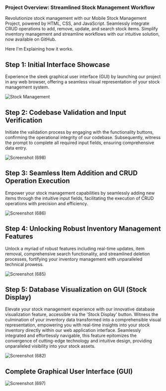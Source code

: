 ### Project Overview: Streamlined Stock Management Workflow
Revolutionize stock management with our Mobile Stock Management Project, powered by HTML, CSS, and JavaScript. Seamlessly integrate CRUD operations to add, remove, update, and search stock items. Simplify inventory management and streamline workflows with our intuitive solution, now available on GitHub.


Here I'm Explaining how it works.

## Step 1: Initial Interface Showcase

Experience the sleek graphical user interface (GUI) by launching our project in any web browser, offering a seamless visual representation of your stock management system.

![Stock Management](https://github.com/singhshivaa/MOBILE_STOCK_MANAGEMENT/assets/160582204/685dc07c-c441-48c9-8935-f8d067e3231b)


## Step 2: Codebase Validation and Input Verification

Initiate the validation process by engaging with the functionality buttons, confirming the operational integrity of our codebase. Subsequently, witness the prompt to complete all required input fields, ensuring comprehensive data entry.

![Screenshot (698)](https://github.com/singhshivaa/MOBILE_STOCK_MANAGEMENT/assets/160582204/69c54e29-32df-4c3e-9bc9-ea1eac6b444c)


## Step 3: Seamless Item Addition and CRUD Operation Execution

Empower your stock management capabilities by seamlessly adding new items through the intuitive input fields, facilitating the execution of CRUD operations with precision and efficiency.

![Screenshot (686)](https://github.com/singhshivaa/MOBILE_STOCK_MANAGEMENT/assets/160582204/e186919b-b1fa-40bf-8d6c-646f7b0f97ec)


## Step 4: Unlocking Robust Inventory Management Features

Unlock a myriad of robust features including real-time updates, item removal, comprehensive search functionality, and streamlined deletion processes, fortifying your inventory management with unparalleled technical prowess.

![Screenshot (685)](https://github.com/singhshivaa/MOBILE_STOCK_MANAGEMENT/assets/160582204/6a089108-aac7-4dce-b544-360017f2540a)


## Step 5: Database Visualization on GUI (Stock Display)

Elevate your stock management experience with our innovative database visualization feature, accessible via the 'Stock Display' button. Witness the culmination of your inventory data transformed into a comprehensible visual representation, empowering you with real-time insights into your stock inventory directly within our web application interface. Seamlessly integrated and effortlessly navigable, this feature epitomizes the convergence of cutting-edge technology and intuitive design, providing unparalleled visibility into your stock assets.

![Screenshot (682)](https://github.com/singhshivaa/MOBILE_STOCK_MANAGEMENT/assets/160582204/694bc864-f8a6-472e-b51f-d1f78f19fc2f)




## Complete Graphical User Interface (GUI)
![Screenshot (697)](https://github.com/singhshivaa/MOBILE_STOCK_MANAGEMENT/assets/160582204/c7136334-72fc-4a33-adaa-e176fe57f166)






